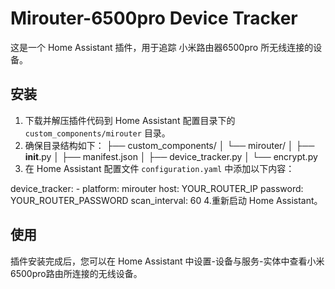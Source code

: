 # Mirouter-6500pro Device Tracker

这是一个 Home Assistant 插件，用于追踪 小米路由器6500pro 所无线连接的设备。

## 安装

1. 下载并解压插件代码到 Home Assistant 配置目录下的 `custom_components/mirouter` 目录。
2. 确保目录结构如下：
    ├── custom_components/
    │   └── mirouter/
    │       ├── __init__.py
    │       ├── manifest.json
    │       ├── device_tracker.py
    │       └── encrypt.py
3. 在 Home Assistant 配置文件 `configuration.yaml` 中添加以下内容：

  device_tracker:
    - platform: mirouter
      host: YOUR_ROUTER_IP
      password: YOUR_ROUTER_PASSWORD
      scan_interval: 60
4.重新启动 Home Assistant。

## 使用

插件安装完成后，您可以在 Home Assistant 中设置-设备与服务-实体中查看小米6500pro路由所连接的无线设备。
